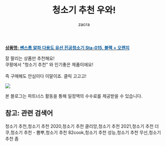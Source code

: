 ﻿---
layout: post
title:  "청소기 추천 우와!"
author: zacra
categories: [ 아이템 ]
tags: [청소기 추천,청소기 추천 2020,청소기 추천 클리앙,청소기 추천 2021,청소기 추천 더쿠,청소기 추천 - 뽐뿌,청소기 추천 82cook,청소기 추천 성능,청소기 추천 무선,청소기 추천 좀]
image: https://static.coupangcdn.com/image/retail/images/1134900149860571-2c9b221c-8be5-4954-ac18-bed5e336ae3e.jpg 
description: "쿠팡에서 청소기 추천 관련 상품으로 가장 잘팔리는 제품 중 하나라는 사실!!."
rating: 4.5
---

<a href="https://link.coupang.com/re/AFFSDP?lptag=AF8407795&pageKey=224869293&itemId=709377850&vendorItemId=4802723127&traceid=V0-153-a1cc53e521acb720"><b>상품명: <font color='#01579B'>쎈스톰 알파 다용도 유선 진공청소기 Sta-015, 블랙 + 오렌지</font></b></a>

잘 팔리는 상품만 추천해요!<br/>
쿠팡에서 "청소기 추천" 와 인기좋은 제품이에요!<br/><br/>
즉 구매해도 안심이다 이말이죠. 클릭 고고고! <br/>



<a href="https://link.coupang.com/re/AFFSDP?lptag=AF8407795&pageKey=224869293&itemId=709377850&vendorItemId=4802723127&traceid=V0-153-a1cc53e521acb720"><img src="https://thumbnail8.coupangcdn.com/thumbnails/remote/q89/image/retail/images/2019/05/20/17/3/324b119e-8e5c-424d-a458-1fa8c3f72196.jpg"></a> 

본 블로그는 파트너스 활동을 통해 일정액의 수수료를 제공받을 수 있습니다.

## 참고: 관련 검색어    
청소기 추천,청소기 추천 2020,청소기 추천 클리앙,청소기 추천 2021,청소기 추천 더쿠,청소기 추천 - 뽐뿌,청소기 추천 82cook,청소기 추천 성능,청소기 추천 무선,청소기 추천 좀
